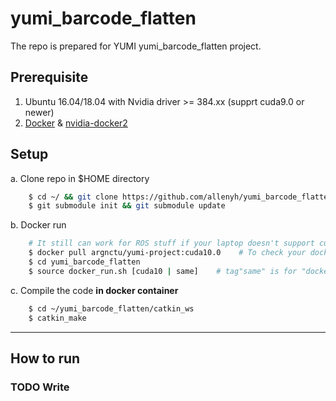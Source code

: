 # yumi_barcode_flatten
The repo is prepared for YUMI yumi_barcode_flatten project.

## Prerequisite
 1. Ubuntu 16.04/18.04 with Nvidia driver >= 384.xx (supprt cuda9.0 or newer)
 2. [Docker](https://docs.docker.com/install/linux/docker-ce/ubuntu/) & [nvidia-docker2](https://github.com/NVIDIA/nvidia-docker#upgrading-with-nvidia-docker2-deprecated)

## Setup 
a. Clone repo in $HOME directory
```bash
    $ cd ~/ && git clone https://github.com/allenyh/yumi_barcode_flatten.git
    $ git submodule init && git submodule update
```

b. Docker run 
```bash
    # It still can work for ROS stuff if your laptop doesn't support cuda10.
    $ docker pull argnctu/yumi-project:cuda10.0    # To check your docker image is latest version
    $ cd yumi_barcode_flatten
    $ source docker_run.sh [cuda10 | same]    # tag"same" is for "docker exec" command
```

c. Compile the code **in docker container**
```bash
    $ cd ~/yumi_barcode_flatten/catkin_ws
    $ catkin_make
```

___

## How to run
### TODO Write







